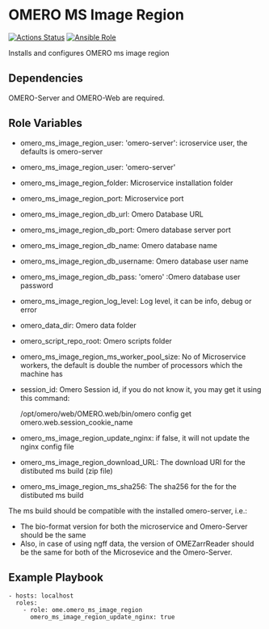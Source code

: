 OMERO MS Image Region
=====================

[![Actions Status](https://github.com/ome/ansible-role-omero-server/workflows/Molecule/badge.svg)](https://github.com/ome/ansible-role-omero-server/actions)
[![Ansible Role](https://img.shields.io/badge/ansible--galaxy-omero_ms_image_region-blue.svg)](https://galaxy.ansible.com/ui/standalone/roles/ome/omero_server/)

Installs and configures OMERO ms image region

Dependencies
------------

OMERO-Server and OMERO-Web are required.


Role Variables
--------------

- omero_ms_image_region_user: 'omero-server': icroservice user, the defaults is omero-server
- omero_ms_image_region_user: 'omero-server'
- omero_ms_image_region_folder: Microservice installation folder
- omero_ms_image_region_port: Microservice port 
- omero_ms_image_region_db_url: Omero Database URL
- omero_ms_image_region_db_port:  Omero database server port
- omero_ms_image_region_db_name: Omero database name
- omero_ms_image_region_db_username: Omero database user name
- omero_ms_image_region_db_pass: 'omero' :Omero database user password
- omero_ms_image_region_log_level: Log level, it can be info, debug or error
- omero_data_dir: Omero data folder
- omero_script_repo_root: Omero scripts folder
- omero_ms_image_region_ms_worker_pool_size: No of Microservice workers, the default is double the number of processors which the machine has
- session_id: Omero Session id, if you do not know it, you may get it using this command:


    /opt/omero/web/OMERO.web/bin/omero config get omero.web.session_cookie_name

- omero_ms_image_region_update_nginx: if false, it will not update the nginx config file

- omero_ms_image_region_download_URL: The download URl for the distibuted ms build (zip file)
- omero_ms_image_region_ms_sha256: The sha256 for the  for the distibuted ms build

The ms build should be compatible with the installed omero-server, i.e.:
- The bio-format version for both the microservice and Omero-Server should be the same
- Also, in case of using ngff data, the version of OMEZarrReader should be the same for both of the Microsevice and the Omero-Server.


Example Playbook
----------------

    - hosts: localhost
      roles:
        - role: ome.omero_ms_image_region
          omero_ms_image_region_update_nginx: true
